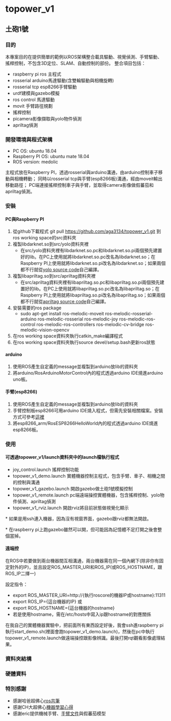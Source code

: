 # topower_v1
## 土砲1號
### 目的
本專案目的在提供簡單的範例以ROS架構整合載具驅動、視覺偵測、手臂驅動、搖桿控制，不包含3D定位、SLAM、自動控制的部份。
整合項目包括：
- raspberry pi ros 主程式
- rosserial arduino馬達驅動(含雙輪驅動與相機旋轉)
- rosserial tcp esp8266手臂驅動
- urdf建模與gazebo模擬
- ros control 馬達驅動
- movit 手臂路徑規劃
- 搖桿控制
- picamera影像擷取與yolo物件偵測
- apriltag偵測

### 開發環境與程式架構
- PC OS: ubuntu 18.04
- Raspberry PI OS: ubuntu mate 18.04
- ROS version: medolic

主程式放在Raspberry PI，透過rosserial與arduino溝通，由arduino控制車子移動與相機轉動；
同時以rosserial tcp與手臂(esp8266板)溝通，經由moveit輸出移動路徑；
PC端連接搖桿控制車子與手臂，並取得camera影像做假蕃茄和apriltag偵測。

### 安裝
#### PC與Raspberry PI
1. 從github下載程式 git pull https://github.com/aga3134/topower_v1.git 到ros working space的src資料夾
2. 複製libdarknet.so到src/yolo資料夾裡
	- 在src/yolo資料夾裡有libdarknet.so.pc和libdarknet.so.pi兩個預先建置好的lib。在PC上使用就將libdarknet.so.pc改名為libdarknet.so；在Raspberry PI上使用就將libdarknet.so.pi改名為libdarknet.so；如果兩個都不行就從[yolo source code](https://pjreddie.com/darknet/install/)自己編譯。
3. 複製libapriltag.so到src/apriltag資料夾裡
	- 在src/apriltag資料夾裡有libapriltag.so.pc和libapriltag.so.pi兩個預先建置好的lib。在PC上使用就將libapriltag.so.pc改名為libapriltag.so；在Raspberry PI上使用就將libapriltag.so.pi改名為libapriltag.so；如果兩個都不行就從[apriltag source code](https://github.com/AprilRobotics/apriltag)自己編譯。
4. 安裝需要的ros package
	- sudo apt-get install ros-melodic-moveit ros-melodic-rosserial-arduino ros-melodic-rosserial ros-melodic-joy ros-melodic-ros-control ros-melodic-ros-controllers ros-melodic-cv-bridge ros-melodic-vision-opencv
5. 在ros working space資料夾執行catkin_make編譯程式
6. 在ros working space資料夾執行source devel/setup.bash更新ros狀態

#### arduino
1. 使用ROS產生自定義的message並複製到arduino放lib的資料夾
2. 將arduino/RosArduinoMotorControl內的程式透過arduino IDE燒進arduino uno板。

#### 手臂(esp8266)
1. 使用ROS產生自定義的message並複製到arduino放lib的資料夾
2. 手臂控制板esp8266可用arduino IDE燒入程式，但需先安裝相關檔案。安裝方式可參考[這裡](http://yhhuang1966.blogspot.com/2017/09/arduino-ide-esp8266.html)
3. 將esp8266_arm/RosESP8266HelloWorld內的程式透過arduino IDE燒進esp8266板。

### 使用
#### 可透過topower_v1/launch資料夾中的launch檔執行程式
- joy_control.launch 搖桿控制功能
- topower_v1_demo.launch 實體機器控制主程式，包含手臂、車子、相機之間的控制與溝通
- topower_v1_gazebo.launch 開啟gazebo做土砲1號模擬控制
- topower_v1_remote.launch pc端遠端操控實體機器，包含搖桿控制、yolo物件偵測、apriltag偵測
- topower_v1_rviz.launch 開啟rviz將目前狀態做視覺化顯示

\* 如果是用ssh連入機器，因為沒有視窗界面，gazebo跟rviz都無法開啟。

\* 在raspberry pi上跑gazebo雖然可以開，但可能因為記憶體不足打開之後會整個當掉。

#### 遠端控
在ROS中若要做到兩台機器間互相溝通，兩台機器需在同一個內網下(除非你有固定對外的IP)，並且設定ROS_MASTER_URI和ROS_IP(或ROS_HOSTNAME，跟ROS_IP二擇一)

設定指令：
- export ROS_MASTER_URI=http://\{執行roscore的機器IP或hostname\}:11311
- export ROS_IP=\{這台機器的IP\} 或
- export ROS_HOSTNAME=\{這台機器的hostname\}
- 若是使用hostname，需在/etc/hosts中寫入ip跟hostname的對應關係

在我自己的實體機器實驗中，把前面所有東西設定好後，我會ssh進raspberry pi執行start_demo.sh(裡面會跑topower_v1_demo.launch)，然後在pc中執行topower_v1_remote.launch做遠端操控跟影像辨識。最後打開rqt觀看影像處理結果。

### 資料夾結構

### 硬體資料

### 特別感謝
- 感謝哈爸超佛心[ros共筆](https://paper.dropbox.com/doc/FBTUG-FarmHarvestBot--AL0ocC8x8bX6TSHoopuJMw0NAg-w2FKkhc4ZTlj6knhOK43p)
- 感謝CH大超佛心[機器學習心得](https://chtseng.wordpress.com/category/%e5%bf%83%e5%be%97-%e6%a9%9f%e5%99%a8%e5%ad%b8%e7%bf%92/)
- 感謝eric提供機械手臂、[手臂文件](https://github.com/ericyangs/5dof_arm)與假蕃茄模型
